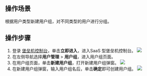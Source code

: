 ## 操作场景
根据用户类型新建用户组，对不同类型的用户进行分组。
## 操作步骤
1. 登录 [堡垒机控制台](https://console.cloud.tencent.com/dsgc/bh)，单击**立即进入**，进入SaaS 型堡垒机控制台。
![](https://qcloudimg.tencent-cloud.cn/raw/b2f6673b0cad7c2f423a6b6e287179af.png)
2. 在左侧导航选择**用户管理** > **用户组**，进入用户组页面。
3. 在用户组页面，单击**新建用户组**，打开新建用户组弹窗。
![](https://main.qcloudimg.com/raw/2207a7eeac27102be1a37f0af6c37cc2.png)
4. 在新建用户组弹窗，输入用户组名后，单击**确定**即可创建用户组。
![](https://main.qcloudimg.com/raw/437693ea62bea3e552dc6e5dffe0536b.png)
